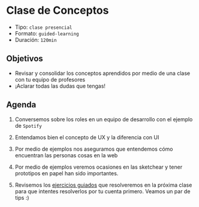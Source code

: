 # Clase de Conceptos
- Tipo: `clase presencial`
- Formato: `guided-learning`
- Duración: `120min`

## Objetivos

- Revisar y consolidar los conceptos aprendidos por medio de una clase con tu equipo de profesores
- ¡Aclarar todas las dudas que tengas!

## Agenda

 1. Conversemos sobre los roles en un equipo de desarrollo con el ejemplo de `Spotify` 

 <!-- 

 Podemos empezar reflexionando con las estudiantes ¿Qué roles creemos que podemos encontrar en Spotify? 

 Quién creemos que puede ser el encargado de que:

 * El producto resuelva los problemas de los usuarios. Como por ejemplo, tener cuentas familiares 
 * La interfaz sea fácil de usar y que tenga todo el branding característico de Spotify (verde y negro)
 * Todas las canciones sean fáciles de encontrar y que estén guardadas de una forma en la que sea fácil su reproducción 

 Roles:

 * UX Designer: es el encargado
 * Visual Designer: 
 * Front-end developer:
 * Back-end developer:
 * QA: 
 * Data scientist:
 * Product manager:
 * Project manager:
	
 -->
 
 2. Entendamos bien el concepto de UX y la diferencia con UI

 <!--
	Aquí explicamos qué es UI y hacemos la relación directamente con GUI. Un poco de historia. Se empezó a usar GUI desde que Apple lanzó su primer computador. Ya que al tener un mouse y una forma de interactuar distinta a la pantalla negra + comandos, se empezó a referir a ella como Graphical User Interface. Un término que fue cambiando con el pasar de los años a solo UI. Sin embargo, eso puede traer mucha confusión ahora que estamos hablando de Voice UIs.
 -->
 
 3. Por medio de ejemplos nos aseguramos que entendemos cómo encuentran las personas cosas en la web

<!-- 
	¿Te acuerdas la última vez que quisiste ir al cine? 

	* Sabías qué película verías
	* Sabías en qué cine la verías
	* Sabías a qué hora la verías

	Planeamos una visita al cine en ese momento y revisamos las distintas formas en las que encontramos cosas en la web dependiendo del contexto. 

-->	

 4. Por medio de ejemplos veremos ocasiones en las sketchear y tener prototipos en papel han sido importantes.

<!--
Veamos los siguientes videos y discutamos: https://youtu.be/9wQkLthhHKA  y https://www.youtube.com/watch?v=r36NNGzNvjo . La principal reflexión es lo económico y la cantidad de iteraciones que se pueden realizar en papel. 
-->

 5. Revisemos los [ejercicios guiados](07-ejercicios-guiados.md) que resolveremos en la próxima clase para que intentes resolverlos por tu cuenta primero. Veamos un par de tips :)

 <!-- Dejar claro que pueden traer sus propuestas. Y que su creatividad basada en la teoría y su curiosidad son valoradas.-->
